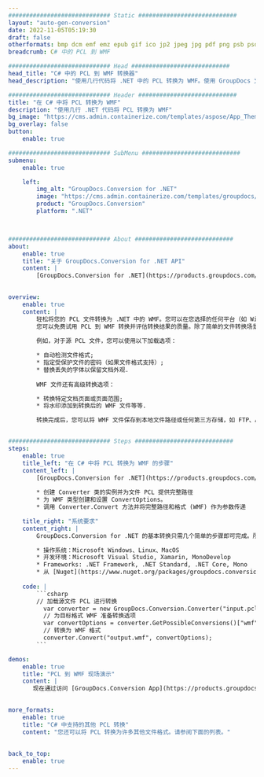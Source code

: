 ```yaml
---
############################# Static ############################
layout: "auto-gen-conversion"
date: 2022-11-05T05:19:30
draft: false
otherformats: bmp dcm emf emz epub gif ico jp2 jpeg jpg pdf png psb psd svg svgz tex tga tif tiff webp wmf wmz xps
breadcrumb: C# 中的 PCL 到 WMF

############################# Head ############################
head_title: "C# 中的 PCL 到 WMF 转换器"
head_description: "使用几行代码将 .NET 中的 PCL 转换为 WMF。使用 GroupDocs 文档转换 API 转换 160 多种文件格式。"

############################# Header ############################
title: "在 C# 中将 PCL 转换为 WMF"
description: "使用几行 .NET 代码将 PCL 转换为 WMF"
bg_image: "https://cms.admin.containerize.com/templates/aspose/App_Themes/V3/images/bg/header1.png"
bg_overlay: false
button:
    enable: true

############################# SubMenu ############################
submenu:
    enable: true

    left:
        img_alt: "GroupDocs.Conversion for .NET"
        image: "https://cms.admin.containerize.com/templates/groupdocs/images/product-logos/90x90-noborder/groupdocs-conversion-net.png"
        product: "GroupDocs.Conversion"
        platform: ".NET"



############################# About ############################
about:
    enable: true
    title: "关于 GroupDocs.Conversion for .NET API"
    content: |
        [GroupDocs.Conversion for .NET](https://products.groupdocs.com/conversion/net/)可用于转换Microsoft Word、Excel、PowerPoint、PDF、Visio等格式。 GroupDocs.Conversion 是一个独立的 API，适用于需要高性能的后端和内部系统。它不依赖于任何软件，例如 Microsoft 或 Open Office。
    

overview:
    enable: true
    content: |
        轻松将您的 PCL 文件转换为 .NET 中的 WMF。您可以在您选择的任何平台（如 Windows、Linux、macOS）中仅使用几行 C# 代码行。
        您可以免费试用 PCL 到 WMF 转换并评估转换结果的质量。除了简单的文件转换场景，您还可以尝试更高级的选项来加载源 PCL 文件和保存输出 WMF 结果。 
        
        例如，对于源 PCL 文件，您可以使用以下加载选项：

        * 自动检测文件格式;
        * 指定受保护文件的密码（如果文件格式支持）;
        * 替换丢失的字体以保留文档外观.
        
        WMF 文件还有高级转换选项：

        * 转换特定文档页面或页面范围;
        * 将水印添加到转换后的 WMF 文件等等.

        转换完成后，您可以将 WMF 文件保存到本地文件路径或任何第三方存储，如 FTP、Amazon S3、Google Drive、Dropbox 等。请注意 - 将 PCL 转换为 WMF 无需安装任何额外的软件 - 如 MS Office、Open Office、Adobe Acrobat Reader 等。


############################# Steps ############################
steps:
    enable: true
    title_left: "在 C# 中将 PCL 转换为 WMF 的步骤"
    content_left: |
        [GroupDocs.Conversion for .NET](https://products.groupdocs.com/conversion/net/) 使开发人员只需几行代码即可轻松地将 PCL 文件转换为 WMF。
        
        * 创建 Converter 类的实例并为文件 PCL 提供完整路径
        * 为 WMF 类型创建和设置 ConvertOptions。
        * 调用 Converter.Convert 方法并将完整路径和格式 (WMF) 作为参数传递

    title_right: "系统要求"
    content_right: |
        GroupDocs.Conversion for .NET 的基本转换只需几个简单的步骤即可完成。所有主要平台和操作系统都支持我们的 API。在执行以下代码之前，请确保您的系统上安装了以下先决条件。

        * 操作系统：Microsoft Windows、Linux、MacOS
        * 开发环境：Microsoft Visual Studio, Xamarin, MonoDevelop
        * Frameworks: .NET Framework, .NET Standard, .NET Core, Mono
        * 从 [Nuget](https://www.nuget.org/packages/groupdocs.conversion) 获取最新的 GroupDocs.Conversion for .NET
         
    code: |
        ```csharp    
        // 加载源文件 PCL 进行转换
          var converter = new GroupDocs.Conversion.Converter("input.pcl");
          // 为目标格式 WMF 准备转换选项
          var convertOptions = converter.GetPossibleConversions()["wmf"].ConvertOptions;
          // 转换为 WMF 格式
          converter.Convert("output.wmf", convertOptions);
        ```

demos:
    enable: true
    title: "PCL 到 WMF 现场演示"
    content: |
       现在通过访问 [GroupDocs.Conversion App](https://products.groupdocs.app/conversion/family) 网站将 PCL 转换为 WMF。在线演示具有以下优点
          

more_formats:
    enable: true
    title: "C# 中支持的其他 PCL 转换"
    content: "您还可以将 PCL 转换为许多其他文件格式。请参阅下面的列表。"
       
       
back_to_top:
    enable: true
---
```

